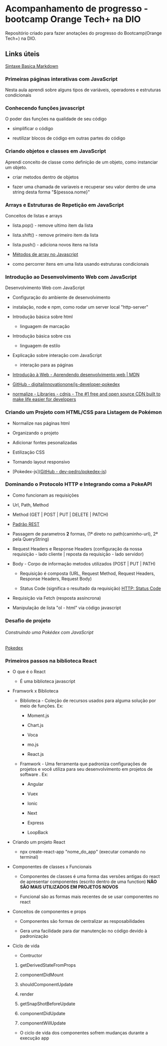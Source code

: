 # Acompanhamento de progresso - bootcamp Orange Tech+ na DIO

Repositório criado para fazer anotações do progresso do Bootcamp(Orange Tech+) na DIO.

## Links úteis

[Sintaxe Basica Markdown](https://www.markdownguide.org/basic-syntax)

### Primeiras páginas interativas com JavaScript

Nesta aula aprendi sobre alguns tipos de variáveis, operadores e estruturas condicionais

### Conhecendo funções javascript

O poder das funções na qualidade de seu código

- simplificar o código

- reutilizar blocos de código em outras partes do código

### Criando objetos e classes em JavaScript

Aprendi conceito de classe como definição de um objeto, como instanciar um objeto.

- criar metodos dentro de objetos

- fazer uma chamada de variaveis e recuperar seu valor dentro de uma string desta forma "${pessoa.nome}"

### Arrays e Estruturas de Repetição em JavaScript

Conceitos de listas e arrays

- lista.pop() - remove ultimo item da lista

- lista.shift() - remove primeiro item da lista

- lista.push() - adiciona novos itens na lista

- [Métodos de array no Javascript](https://juliocarneiro.medium.com/m%C3%A9todos-de-array-no-javascript-ef43c8f50c52)

- como percorrer itens em uma lista usando estruturas condicionais

### Introdução ao Desenvolvimento Web com JavaScript

Desenvolvimento Web com JavaScript

* Configuração do ambiente de desenvolvimento

* instalação, node e npm, como rodar um server local "http-server"

* Introdução básica sobre html
  
  * linguagem de marcação

* Introdução básica sobre css
  
  * linguagem de estilo

* Explicação sobre interação com JavaScript 
  
  * interação para as páginas

* [Introdução à Web - Aprendendo desenvolvimento web | MDN](https://developer.mozilla.org/pt-BR/docs/Learn/Getting_started_with_the_web)

* [GitHub - digitalinnovationone/js-developer-pokedex](https://github.com/digitalinnovationone/js-developer-pokedex)

* [normalize - Libraries - cdnjs - The #1 free and open source CDN built to make life easier for developers](https://cdnjs.com/libraries/normalize)

### Criando um Projeto com HTML/CSS para Listagem de Pokémon

* Normalize nas páginas html

* Organizando o projeto

* Adicionar fontes pesonalizadas

* Estilização CSS

* Tornando layout responsivo

* [Pokedex-js]([GitHub - dev-pedro/pokedex-js](https://github.com/dev-pedro/pokedex-js))

### Dominando o Protocolo HTTP e Integrando coma a PokeAPI

* Como funcionam as requisições

* Url, Path, Method

* Method (GET | POST | PUT | DELETE | PATCH)

* [Padrão REST](https://www.brunobrito.net.br/padrao-rest/)

* Passagem de parametros **2** formas, (1ª direto no path(caminho-url), 2ª pela QueryString)

* Request Headers e Response Headers (configuração da nossa requisição - lado cliente | reposta da requisição - lado servidor)

* Body - Corpo de informação metodos utilizados (POST | PUT | PATH)
  
  * Requisição é composta (URL, Request Method, Request Headers, Response Headers, Request Body)
  
  * Status Code (significa o resultado da requisição) [HTTP: Status Code](https://www.devmedia.com.br/http-status-code/41222)

* Requisição via Fetch (resposta assíncrona)

* Manipulação de lista "ol - html"  via código javascript

### Desafio de projeto

###### Construindo uma Pokédex com JavaScript

[Pokedex](https://dev-pedro.github.io/pokedex-js/)

### Primeiros passos na biblioteca React

* O que é o React
  
  * É uma biblioteca javascript

* Framwork x Biblioteca
  
  * Biblioteca - Coleção de recursos usados para alguma solução por meio de funções. Ex:
    
    * Moment.js
    
    * Chart.js
    
    * Voca
    
    * mo.js
    
    * React.js
  
  * Framwork - Uma ferramenta que padroniza configurações de projetos e você utiliza para seu desenvolvimento em projetos de software . Ex:
    
    * Angular
    
    * Vuex
    
    * Ionic
    
    * Next
    
    * Express
    
    * LoopBack

* Criando um projeto React
  
  * npx create-react-app "nome_do_app" (executar comando no terminal)

* Componentes de classes x Funcionais
  
  * Componentes de classes é uma forma das versões antigas do react de apresentar componentes (escrito dentro de uma function) **NÃO SÃO MAIS UTILIZADOS EM PROJETOS NOVOS**
  
  * Funcional são as formas mais recentes de se usar componentes no react

* Conceitos de componentes e props
  
  * Componentes são formas de centralizar as resposabilidades
  
  * Gera uma facilidade para dar manutenção no código devido à padronização

* Ciclo de vida
  
  * Contructor
  1. getDerivedStateFromProps
  
  2. componentDidMount
  
  3. shouldComponentUpdate
  
  4. render
  
  5. getSnapShotBeforeUpdate
  
  6. componentDidUpdate
  
  7. componentWillUpdate
  * O ciclo de vida dos componentes sofrem mudanças durante a execução app